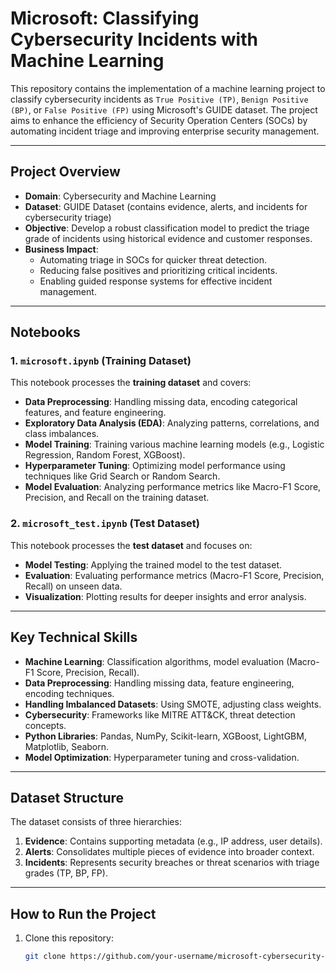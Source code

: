# Microsoft: Classifying Cybersecurity Incidents with Machine Learning

This repository contains the implementation of a machine learning project to classify cybersecurity incidents as `True Positive (TP)`, `Benign Positive (BP)`, or `False Positive (FP)` using Microsoft's GUIDE dataset. The project aims to enhance the efficiency of Security Operation Centers (SOCs) by automating incident triage and improving enterprise security management.

---

## Project Overview

- **Domain**: Cybersecurity and Machine Learning
- **Dataset**: GUIDE Dataset (contains evidence, alerts, and incidents for cybersecurity triage)
- **Objective**: Develop a robust classification model to predict the triage grade of incidents using historical evidence and customer responses.
- **Business Impact**:
  - Automating triage in SOCs for quicker threat detection.
  - Reducing false positives and prioritizing critical incidents.
  - Enabling guided response systems for effective incident management.

---

## Notebooks

### 1. **`microsoft.ipynb`** (Training Dataset)
This notebook processes the **training dataset** and covers:
- **Data Preprocessing**: Handling missing data, encoding categorical features, and feature engineering.
- **Exploratory Data Analysis (EDA)**: Analyzing patterns, correlations, and class imbalances.
- **Model Training**: Training various machine learning models (e.g., Logistic Regression, Random Forest, XGBoost).
- **Hyperparameter Tuning**: Optimizing model performance using techniques like Grid Search or Random Search.
- **Model Evaluation**: Analyzing performance metrics like Macro-F1 Score, Precision, and Recall on the training dataset.

### 2. **`microsoft_test.ipynb`** (Test Dataset)
This notebook processes the **test dataset** and focuses on:
- **Model Testing**: Applying the trained model to the test dataset.
- **Evaluation**: Evaluating performance metrics (Macro-F1 Score, Precision, Recall) on unseen data.
- **Visualization**: Plotting results for deeper insights and error analysis.

---

## Key Technical Skills

- **Machine Learning**: Classification algorithms, model evaluation (Macro-F1 Score, Precision, Recall).
- **Data Preprocessing**: Handling missing data, feature engineering, encoding techniques.
- **Handling Imbalanced Datasets**: Using SMOTE, adjusting class weights.
- **Cybersecurity**: Frameworks like MITRE ATT&CK, threat detection concepts.
- **Python Libraries**: Pandas, NumPy, Scikit-learn, XGBoost, LightGBM, Matplotlib, Seaborn.
- **Model Optimization**: Hyperparameter tuning and cross-validation.

---

## Dataset Structure

The dataset consists of three hierarchies:
1. **Evidence**: Contains supporting metadata (e.g., IP address, user details).
2. **Alerts**: Consolidates multiple pieces of evidence into broader context.
3. **Incidents**: Represents security breaches or threat scenarios with triage grades (TP, BP, FP).

---

## How to Run the Project

1. Clone this repository:
   ```bash
   git clone https://github.com/your-username/microsoft-cybersecurity-classification.git
